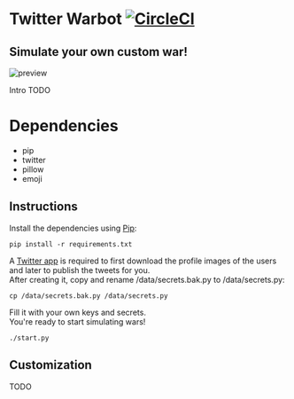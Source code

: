 # Twitter Warbot [![CircleCI](https://circleci.com/gh/marcos-castrillo/twitter-warbot.svg?style=shield)](https://circleci.com/gh/marcos-castrillo/twitter-warbot)
## Simulate your own custom war!
![preview](https://user-images.githubusercontent.com/28508893/101995454-2f539800-3cca-11eb-89d1-407f18907293.png)  

Intro TODO

# Dependencies
- pip
- twitter
- pillow
- emoji

## Instructions
Install the dependencies using [Pip](https://pypi.org/project/pip/):

````pip install -r requirements.txt````

A [Twitter app](https://developer.twitter.com/en/portal/projects-and-apps) is required to first download the profile images of the users and later to publish the tweets for you.  
After creating it, copy and rename /data/secrets.bak.py to /data/secrets.py:

````cp /data/secrets.bak.py /data/secrets.py````

Fill it with your own keys and secrets.  
You're ready to start simulating wars!

````./start.py````

## Customization
TODO

